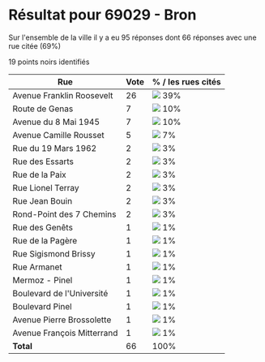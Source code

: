 # Résultat pour 69029 - Bron

Sur l'ensemble de la ville il y a eu 95 réponses dont 66 réponses avec une rue citée (69%)

19 points noirs identifiés

| Rue | Vote | % / les rues cités|
|-----|------|-------------------|
| Avenue Franklin Roosevelt | 26 | <img src="../../img/bar_39.gif" />&nbsp;39%|
| Route de Genas | 7 | <img src="../../img/bar_10.gif" />&nbsp;10%|
| Avenue du 8 Mai 1945 | 7 | <img src="../../img/bar_10.gif" />&nbsp;10%|
| Avenue Camille Rousset | 5 | <img src="../../img/bar_7.gif" />&nbsp;7%|
| Rue du 19 Mars 1962 | 2 | <img src="../../img/bar_3.gif" />&nbsp;3%|
| Rue des Essarts | 2 | <img src="../../img/bar_3.gif" />&nbsp;3%|
| Rue de la Paix | 2 | <img src="../../img/bar_3.gif" />&nbsp;3%|
| Rue Lionel Terray | 2 | <img src="../../img/bar_3.gif" />&nbsp;3%|
| Rue Jean Bouin | 2 | <img src="../../img/bar_3.gif" />&nbsp;3%|
| Rond-Point des 7 Chemins | 2 | <img src="../../img/bar_3.gif" />&nbsp;3%|
| Rue des Genêts | 1 | <img src="../../img/bar_1.gif" />&nbsp;1%|
| Rue de la Pagère | 1 | <img src="../../img/bar_1.gif" />&nbsp;1%|
| Rue Sigismond Brissy | 1 | <img src="../../img/bar_1.gif" />&nbsp;1%|
| Rue Armanet | 1 | <img src="../../img/bar_1.gif" />&nbsp;1%|
| Mermoz - Pinel | 1 | <img src="../../img/bar_1.gif" />&nbsp;1%|
| Boulevard de l'Université | 1 | <img src="../../img/bar_1.gif" />&nbsp;1%|
| Boulevard Pinel | 1 | <img src="../../img/bar_1.gif" />&nbsp;1%|
| Avenue Pierre Brossolette | 1 | <img src="../../img/bar_1.gif" />&nbsp;1%|
| Avenue François Mitterrand | 1 | <img src="../../img/bar_1.gif" />&nbsp;1%|
| **Total** | 66 | 100%|
